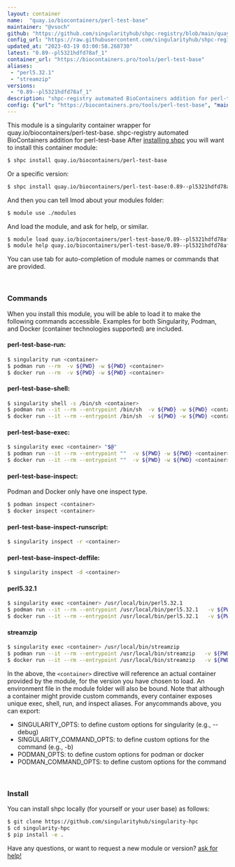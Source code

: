 ```yaml
---
layout: container
name:  "quay.io/biocontainers/perl-test-base"
maintainer: "@vsoch"
github: "https://github.com/singularityhub/shpc-registry/blob/main/quay.io/biocontainers/perl-test-base/container.yaml"
config_url: "https://raw.githubusercontent.com/singularityhub/shpc-registry/main/quay.io/biocontainers/perl-test-base/container.yaml"
updated_at: "2023-03-19 03:00:58.268730"
latest: "0.89--pl5321hdfd78af_1"
container_url: "https://biocontainers.pro/tools/perl-test-base"
aliases:
 - "perl5.32.1"
 - "streamzip"
versions:
 - "0.89--pl5321hdfd78af_1"
description: "shpc-registry automated BioContainers addition for perl-test-base"
config: {"url": "https://biocontainers.pro/tools/perl-test-base", "maintainer": "@vsoch", "description": "shpc-registry automated BioContainers addition for perl-test-base", "latest": {"0.89--pl5321hdfd78af_1": "sha256:ff15a93214632f0954ae51631644e837d88084c8fee8c52725082a445bc0075f"}, "tags": {"0.89--pl5321hdfd78af_1": "sha256:ff15a93214632f0954ae51631644e837d88084c8fee8c52725082a445bc0075f"}, "docker": "quay.io/biocontainers/perl-test-base", "aliases": {"perl5.32.1": "/usr/local/bin/perl5.32.1", "streamzip": "/usr/local/bin/streamzip"}}
---
```


This module is a singularity container wrapper for quay.io/biocontainers/perl-test-base.
shpc-registry automated BioContainers addition for perl-test-base
After [installing shpc](#install) you will want to install this container module:


```bash
$ shpc install quay.io/biocontainers/perl-test-base
```

Or a specific version:

```bash
$ shpc install quay.io/biocontainers/perl-test-base:0.89--pl5321hdfd78af_1
```

And then you can tell lmod about your modules folder:

```bash
$ module use ./modules
```

And load the module, and ask for help, or similar.

```bash
$ module load quay.io/biocontainers/perl-test-base/0.89--pl5321hdfd78af_1
$ module help quay.io/biocontainers/perl-test-base/0.89--pl5321hdfd78af_1
```

You can use tab for auto-completion of module names or commands that are provided.

<br>

### Commands

When you install this module, you will be able to load it to make the following commands accessible.
Examples for both Singularity, Podman, and Docker (container technologies supported) are included.

#### perl-test-base-run:

```bash
$ singularity run <container>
$ podman run --rm  -v ${PWD} -w ${PWD} <container>
$ docker run --rm  -v ${PWD} -w ${PWD} <container>
```

#### perl-test-base-shell:

```bash
$ singularity shell -s /bin/sh <container>
$ podman run --it --rm --entrypoint /bin/sh  -v ${PWD} -w ${PWD} <container>
$ docker run --it --rm --entrypoint /bin/sh  -v ${PWD} -w ${PWD} <container>
```

#### perl-test-base-exec:

```bash
$ singularity exec <container> "$@"
$ podman run --it --rm --entrypoint ""  -v ${PWD} -w ${PWD} <container> "$@"
$ docker run --it --rm --entrypoint ""  -v ${PWD} -w ${PWD} <container> "$@"
```

#### perl-test-base-inspect:

Podman and Docker only have one inspect type.

```bash
$ podman inspect <container>
$ docker inspect <container>
```

#### perl-test-base-inspect-runscript:

```bash
$ singularity inspect -r <container>
```

#### perl-test-base-inspect-deffile:

```bash
$ singularity inspect -d <container>
```


#### perl5.32.1

```bash
$ singularity exec <container> /usr/local/bin/perl5.32.1
$ podman run --it --rm --entrypoint /usr/local/bin/perl5.32.1   -v ${PWD} -w ${PWD} <container> -c " $@"
$ docker run --it --rm --entrypoint /usr/local/bin/perl5.32.1   -v ${PWD} -w ${PWD} <container> -c " $@"
```


#### streamzip

```bash
$ singularity exec <container> /usr/local/bin/streamzip
$ podman run --it --rm --entrypoint /usr/local/bin/streamzip   -v ${PWD} -w ${PWD} <container> -c " $@"
$ docker run --it --rm --entrypoint /usr/local/bin/streamzip   -v ${PWD} -w ${PWD} <container> -c " $@"
```



In the above, the `<container>` directive will reference an actual container provided
by the module, for the version you have chosen to load. An environment file in the
module folder will also be bound. Note that although a container
might provide custom commands, every container exposes unique exec, shell, run, and
inspect aliases. For anycommands above, you can export:

 - SINGULARITY_OPTS: to define custom options for singularity (e.g., --debug)
 - SINGULARITY_COMMAND_OPTS: to define custom options for the command (e.g., -b)
 - PODMAN_OPTS: to define custom options for podman or docker
 - PODMAN_COMMAND_OPTS: to define custom options for the command

<br>

### Install

You can install shpc locally (for yourself or your user base) as follows:

```bash
$ git clone https://github.com/singularityhub/singularity-hpc
$ cd singularity-hpc
$ pip install -e .
```

Have any questions, or want to request a new module or version? [ask for help!](https://github.com/singularityhub/singularity-hpc/issues)
